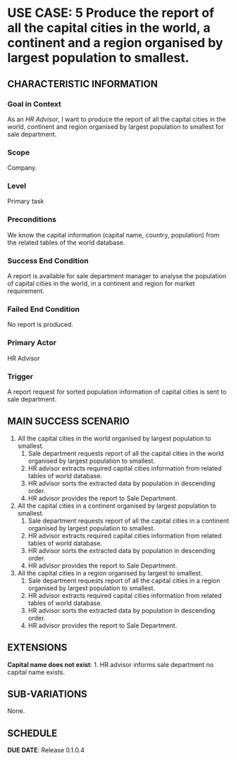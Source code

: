 # USE CASE: 5 Produce the report of all the capital cities in the world, a continent and a region organised by largest population to smallest.

## CHARACTERISTIC INFORMATION

### Goal in Context

As an *HR Advisor*, I want to produce the report of all the capital cities in the world, continent and region organised by largest population to smallest for sale department.
### Scope

Company.

### Level

Primary task

### Preconditions

We know the capital information (capital name, country, population) from the related tables of the world database.

### Success End Condition

A report is available for sale department manager to analyse the population of capital cities in the world, in a continent and region for market requirement.

### Failed End Condition

No report is produced.

### Primary Actor

HR Advisor

### Trigger

A report request for sorted population information of capital cities is sent to sale department.

## MAIN SUCCESS SCENARIO

1. All the capital cities in the world organised by largest population to smallest.
   1. Sale department requests report of all the capital cities in the world organised by largest population to smallest.
   2. HR advisor extracts required capital cities information from related tables of world database.
   3. HR advisor sorts the extracted data by population in descending order.
   4. HR advisor provides the report to Sale Department.
2. All the capital cities in a continent organised by largest population to smallest.
   1. Sale department requests report of all the capital cities in a  continent organised by largest population to smallest.
   2. HR advisor extracts required capital cities information from related tables of world database.
   3. HR advisor sorts the extracted data by population in descending order.
   4. HR advisor provides the report to Sale Department.
3. All the capital cities in a region organised by largest to smallest.
   1. Sale department requests report of all the capital cities in a  region organised by largest population to smallest.
   2. HR advisor extracts required capital cities information from related tables of world database.
   3. HR advisor sorts the extracted data by population in descending order.
   4. HR advisor provides the report to Sale Department.

## EXTENSIONS

**Capital name does not exist**:
    1. HR advisor informs sale department no capital name exists.

## SUB-VARIATIONS

None.

## SCHEDULE

**DUE DATE**: Release 0.1.0.4